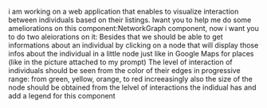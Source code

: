 i am working on a web application that enables to visualize interaction between individuals based on their listings. Iwant you to help me do some ameliorations on this component:NetworkGraph component, now i want you to do two aleiorations on it:  Besides that we should be able to get informations about an individual by clicking on a node that will display those infos about the individual in a little node just like in Google Maps for places (like in the picture attached to my prompt) The level of interaction of individuals should be seen from the color of their edges in progressive range: from green, yellow, orange, to red increeasingly also the size of the node should be obtained from the lelvel of interactions the indidual has and add a legend for this component